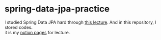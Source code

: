 # spring-data-jpa-practice
I studied Spring Data JPA hard through [this lecture](https://www.inflearn.com/course/%EC%8A%A4%ED%94%84%EB%A7%81-%EB%8D%B0%EC%9D%B4%ED%84%B0-JPA-%EC%8B%A4%EC%A0%84/dashboard). 
And in this repository, I stored codes.  
it is my [notion pages](https://cheddar-limpet-07e.notion.site/JPA-120255f416db4f39a2da8f5817f7e451) for lecture.  
